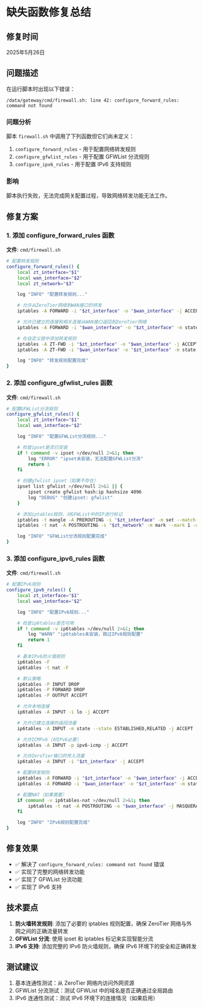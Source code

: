 # 缺失函数修复总结

## 修复时间
2025年5月26日

## 问题描述

在运行脚本时出现以下错误：
```
/data/gateway/cmd/firewall.sh: line 42: configure_forward_rules: command not found
```

### 问题分析
脚本 `firewall.sh` 中调用了下列函数但它们尚未定义：
1. `configure_forward_rules` - 用于配置网络转发规则
2. `configure_gfwlist_rules` - 用于配置 GFWList 分流规则
3. `configure_ipv6_rules` - 用于配置 IPv6 支持规则

### 影响
脚本执行失败，无法完成网关配置过程，导致网络转发功能无法工作。

## 修复方案

### 1. 添加 configure_forward_rules 函数
**文件**: `cmd/firewall.sh`

```bash
# 配置转发规则
configure_forward_rules() {
    local zt_interface="$1"
    local wan_interface="$2"
    local zt_network="$3"

    log "INFO" "配置转发规则..."

    # 允许从ZeroTier网络到WAN接口的转发
    iptables -A FORWARD -i "$zt_interface" -o "$wan_interface" -j ACCEPT

    # 允许已建立的连接和相关连接从WAN接口返回到ZeroTier网络
    iptables -A FORWARD -i "$wan_interface" -o "$zt_interface" -m state --state RELATED,ESTABLISHED -j ACCEPT

    # 在自定义链中添加转发规则
    iptables -A ZT-FWD -i "$zt_interface" -o "$wan_interface" -j ACCEPT
    iptables -A ZT-FWD -i "$wan_interface" -o "$zt_interface" -m state --state RELATED,ESTABLISHED -j ACCEPT

    log "INFO" "转发规则配置完成"
}
```

### 2. 添加 configure_gfwlist_rules 函数
**文件**: `cmd/firewall.sh`

```bash
# 配置GFWList分流规则
configure_gfwlist_rules() {
    local zt_interface="$1"
    local wan_interface="$2"

    log "INFO" "配置GFWList分流规则..."

    # 检查ipset是否已安装
    if ! command -v ipset >/dev/null 2>&1; then
        log "ERROR" "ipset未安装，无法配置GFWList分流"
        return 1
    fi

    # 创建gfwlist ipset（如果不存在）
    ipset list gfwlist >/dev/null 2>&1 || {
        ipset create gfwlist hash:ip hashsize 4096
        log "DEBUG" "创建ipset: gfwlist"
    }

    # 添加iptables规则，对GFWList中的IP进行标记
    iptables -t mangle -A PREROUTING -i "$zt_interface" -m set --match-set gfwlist dst -j MARK --set-mark 1
    iptables -t nat -A POSTROUTING -s "$zt_network" -m mark --mark 1 -o "$wan_interface" -j MASQUERADE

    log "INFO" "GFWList分流规则配置完成"
}
```

### 3. 添加 configure_ipv6_rules 函数
**文件**: `cmd/firewall.sh`

```bash
# 配置IPv6规则
configure_ipv6_rules() {
    local zt_interface="$1"
    local wan_interface="$2"

    log "INFO" "配置IPv6规则..."

    # 检查ip6tables是否可用
    if ! command -v ip6tables >/dev/null 2>&1; then
        log "WARN" "ip6tables未安装，跳过IPv6规则配置"
        return 1
    fi

    # 基本IPv6防火墙规则
    ip6tables -F
    ip6tables -t nat -F

    # 默认策略
    ip6tables -P INPUT DROP
    ip6tables -P FORWARD DROP
    ip6tables -P OUTPUT ACCEPT

    # 允许本地连接
    ip6tables -A INPUT -i lo -j ACCEPT

    # 允许已建立连接的返回流量
    ip6tables -A INPUT -m state --state ESTABLISHED,RELATED -j ACCEPT

    # 允许ICMPv6（对IPv6必要）
    ip6tables -A INPUT -p ipv6-icmp -j ACCEPT

    # 允许ZeroTier接口的传入流量
    ip6tables -A INPUT -i "$zt_interface" -j ACCEPT

    # 配置转发规则
    ip6tables -A FORWARD -i "$zt_interface" -o "$wan_interface" -j ACCEPT
    ip6tables -A FORWARD -i "$wan_interface" -o "$zt_interface" -m state --state RELATED,ESTABLISHED -j ACCEPT

    # 配置NAT（如果需要）
    if command -v ip6tables-nat >/dev/null 2>&1; then
        ip6tables -t nat -A POSTROUTING -o "$wan_interface" -j MASQUERADE
    fi

    log "INFO" "IPv6规则配置完成"
}
```

## 修复效果
- ✅ 解决了 `configure_forward_rules: command not found` 错误
- ✅ 实现了完整的网络转发功能
- ✅ 实现了 GFWList 分流功能
- ✅ 实现了 IPv6 支持

## 技术要点
1. **防火墙转发规则**: 添加了必要的 iptables 规则配置，确保 ZeroTier 网络与外网之间的正确流量转发
2. **GFWList 分流**: 使用 ipset 和 iptables 标记来实现智能分流
3. **IPv6 支持**: 添加完整的 IPv6 防火墙规则，确保 IPv6 环境下的安全和正确转发

## 测试建议
1. 基本连通性测试：从 ZeroTier 网络内访问外网资源
2. GFWList 分流测试：测试 GFWList 中的域名是否正确通过全局路由
3. IPv6 连通性测试：测试 IPv6 环境下的连接情况（如果启用）

